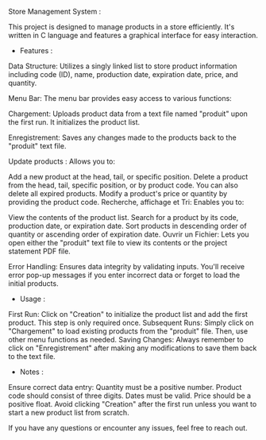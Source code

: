 Store Management System : 

This project is designed to manage products in a store efficiently. It's written in C language and features a graphical interface for easy interaction.

- Features :
  
Data Structure: Utilizes a singly linked list to store product information including code (ID), name, production date, expiration date, price, and quantity.

Menu Bar: The menu bar provides easy access to various functions:

Chargement: Uploads product data from a text file named "produit" upon the first run. It initializes the product list.

Enregistrement: Saves any changes made to the products back to the "produit" text file.

Update products : Allows you to:

Add a new product at the head, tail, or specific position.
Delete a product from the head, tail, specific position, or by product code. You can also delete all expired products.
Modify a product's price or quantity by providing the product code.
Recherche, affichage et Tri: Enables you to:

View the contents of the product list.
Search for a product by its code, production date, or expiration date.
Sort products in descending order of quantity or ascending order of expiration date.
Ouvrir un Fichier: Lets you open either the "produit" text file to view its contents or the project statement PDF file.

Error Handling: Ensures data integrity by validating inputs. You'll receive error pop-up messages if you enter incorrect data or forget to load the initial products.

- Usage :
  
First Run: Click on "Creation" to initialize the product list and add the first product. This step is only required once.
Subsequent Runs: Simply click on "Chargement" to load existing products from the "produit" file. Then, use other menu functions as needed.
Saving Changes: Always remember to click on "Enregistrement" after making any modifications to save them back to the text file.
- Notes :
  
Ensure correct data entry:
Quantity must be a positive number.
Product code should consist of three digits.
Dates must be valid.
Price should be a positive float.
Avoid clicking "Creation" after the first run unless you want to start a new product list from scratch.

If you have any questions or encounter any issues, feel free to reach out.
